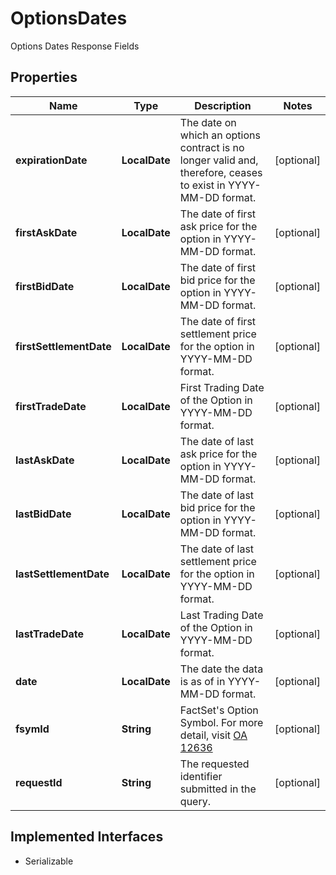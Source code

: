 

# OptionsDates

Options Dates Response Fields

## Properties

Name | Type | Description | Notes
------------ | ------------- | ------------- | -------------
**expirationDate** | **LocalDate** | The date on which an options contract is no longer valid and, therefore, ceases to exist in YYYY-MM-DD format. |  [optional]
**firstAskDate** | **LocalDate** | The date of first ask price for the option in YYYY-MM-DD format. |  [optional]
**firstBidDate** | **LocalDate** | The date of first bid price for the option in YYYY-MM-DD format. |  [optional]
**firstSettlementDate** | **LocalDate** | The date of first settlement price for the option in YYYY-MM-DD format. |  [optional]
**firstTradeDate** | **LocalDate** | First Trading Date of the Option in YYYY-MM-DD format. |  [optional]
**lastAskDate** | **LocalDate** | The date of last ask price for the option in YYYY-MM-DD format. |  [optional]
**lastBidDate** | **LocalDate** | The date of last bid price for the option in YYYY-MM-DD format. |  [optional]
**lastSettlementDate** | **LocalDate** | The date of last settlement price for the option in YYYY-MM-DD format. |  [optional]
**lastTradeDate** | **LocalDate** | Last Trading Date of the Option in YYYY-MM-DD format. |  [optional]
**date** | **LocalDate** | The date the data is as of in YYYY-MM-DD format. |  [optional]
**fsymId** | **String** | FactSet&#39;s Option Symbol. For more detail, visit [OA 12636](https://my.apps.factset.com/oa/pages/12636#options) |  [optional]
**requestId** | **String** | The requested identifier submitted in the query. |  [optional]


## Implemented Interfaces

* Serializable


